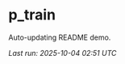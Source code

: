 # p_train

Auto-updating README demo.

<!--START_SECTION:status-->
_Last run: 2025-10-04 02:51 UTC_
<!--END_SECTION:status-->


























































































































































































































































































































































































































































































































































































































































































































































































































































































































































































































































